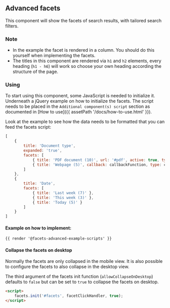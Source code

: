 ## Advanced facets

This component will show the facets of search results, with tailored search filters.

### Note

- In the example the facet is rendered in a column. You should do this yourself when implementing the facets.
- The titles in this component are rendered via `h1` and `h2` elements, every heading (`h1 - h6`) will work so choose your own heading according the structure of the page.

### Using

To start using this component, some JavaScript is needed to initialize it.<br>
Underneath a jQuery example on how to initialize the facets.
The script needs to be placed in the `Additional component(s) script` section as documented in [How to use]({{ assetPath '/docs/how-to-use.html' }}).

Look at the example to see how the data needs to be formatted that you can feed the facets script:

```js
[
    {
        title: 'Document type',
        expanded: 'true',
        facets: [
            { title: 'PDF document (10)', url: '#pdf', active: true, type: checkbox },
            { title: 'Webpage (5)', callback: callbackFunction, type: checkbox}
        ]
    },
    {
        title: 'Date',
        facets: [
            { title: 'Last week (7)' },
            { title: 'This week (3)' },
            { title: 'Today (5)' }
        ]
    }
]
```

#### Example on how to implement:
```html
{{ render '@facets-advanced-example-scripts' }}
```

#### Collapse the facets on desktop

Normally the facets are only collapsed in the mobile view. It is also possible to configure the facets to also collapse in the desktop view.

The third argument of the facets init function (`allowCollapseOnDesktop`) defaults to `false` but can be set to `true` to collapse the facets on desktop.

```html
<script>
    facets.init('#facets', facetClickHandler, true);
</script>
```

